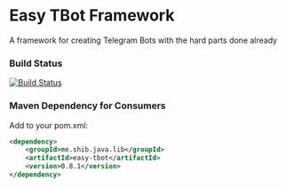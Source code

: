 # Easy TBot Framework
A framework for creating Telegram Bots with the hard parts done already

### Build Status ###
[![Build Status](https://travis-ci.org/shiblymeeran/easy-tbot.svg)](https://travis-ci.org/shiblymeeran/easy-tbot)

### Maven Dependency for Consumers ###
Add to your pom.xml:

```xml
<dependency>
	<groupId>me.shib.java.lib</groupId>
	<artifactId>easy-tbot</artifactId>
	<version>0.8.1</version>
</dependency>
```